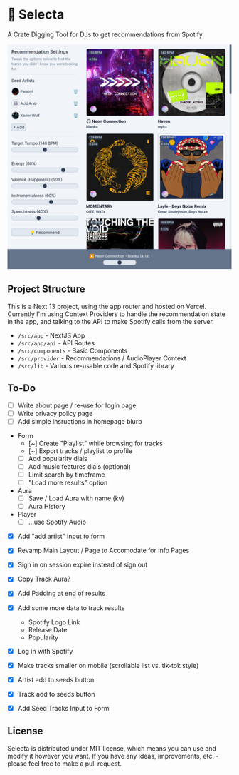 # 💽 Selecta

A Crate Digging Tool for DJs to get recommendations from Spotify.

![App Preview](./public/selecta.png)

## Project Structure

This is a Next 13 project, using the app router and hosted on Vercel. Currently I'm using Context Providers to handle the recommendation state in the app, and talking to the API to make Spotify calls from the server.

- `/src/app` - NextJS App
- `/src/app/api` - API Routes
- `/src/components` - Basic Components
- `/src/provider` - Recommendations / AudioPlayer Context
- `/src/lib` - Various re-usable code and Spotify library

## To-Do

- [ ] Write about page / re-use for login page
- [ ] Write privacy policy page
- [ ] Add simple insructions in homepage blurb

- Form
    - [~] Create "Playlist" while browsing for tracks
    - [~] Export tracks / playlist to profile
    - [ ] Add popularity dials
    - [ ] Add music features dials (optional)
    - [ ] Limit search by timeframe
    - [ ] "Load more results" option

- Aura
   - [ ] Save / Load Aura with name (kv)
   - [ ] Aura History

- Player
    - [ ] ...use Spotify Audio

- [X] Add "add artist" input to form
- [X] Revamp Main Layout / Page to Accomodate for Info Pages
- [X] Sign in on session expire instead of sign out
- [X] Copy Track Aura?
- [X] Add Padding at end of results
- [X] Add some more data to track results
    - Spotify Logo Link
    - Release Date
    - Popularity
- [X] Log in with Spotify
- [X] Make tracks smaller on mobile (scrollable list vs. tik-tok style)
- [X] Artist add to seeds button
- [X] Track add to seeds button
- [X] Add Seed Tracks Input to Form


## License

Selecta is distributed under MIT license, which means you can use and modify it however you want. If you have any ideas, improvements, etc. - please feel free to make a pull request.

